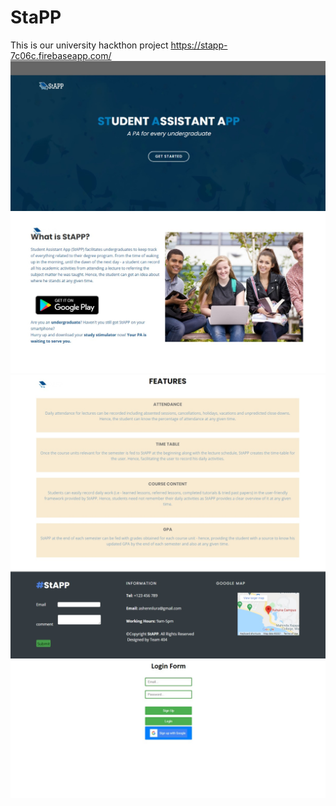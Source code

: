# StaPP
This is our university hackthon project
https://stapp-7c06c.firebaseapp.com/
<img src="img/s1.jpeg">
<img src="img/s2.jpeg">
<img src="img/s3.jpeg">
<img src="img/s4.jpeg">
